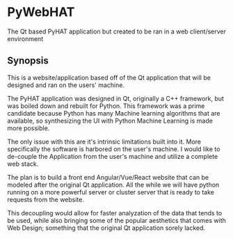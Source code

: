 # PyWebHAT
The Qt based PyHAT application but created to be ran in a web client/server environment

## Synopsis

This is a website/application based off of the Qt application that will be designed and ran on the users' machine.

The PyHAT application was designed in Qt, originally a C++ framework, but was boiled down and rebuilt for Python. This framework was a prime candidate because Python has many Machine learning algorithms that are available, so synthesizing the UI with Python Machine Learning is made more possible. 

The only issue with this are it's intrinsic limitations built into it. More specifically the software is harbored on the user's machine. I would like to de-couple the Application from the user's machine and utilize a complete web stack.

The plan is to build a front end Angular/Vue/React website that can be modeled after the original Qt application. All the while we will have python running on a more powerful server or cluster server that is ready to take requests from the website.

This decoupling would allow for faster analyzation of the data that tends to be used, while also bringing some of the popular aesthetics that comes with Web Design; something that the original Qt application sorely lacked.

